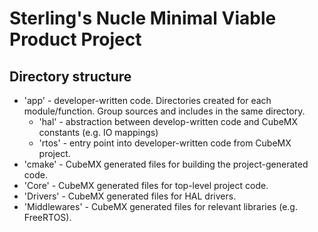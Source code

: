 # Sterling's Nucle Minimal Viable Product Project
## Directory structure
- 'app' - developer-written code. Directories created for each module/function. Group sources and includes in the same directory.
    - 'hal' - abstraction between develop-written code and CubeMX constants (e.g. IO mappings)
    - 'rtos' - entry point into developer-written code from CubeMX project.
- 'cmake' - CubeMX generated files for building the project-generated code.
- 'Core' - CubeMX generated files for top-level project code.
- 'Drivers' - CubeMX generated files for HAL drivers.
- 'Middlewares' - CubeMX generated files for relevant libraries (e.g. FreeRTOS).
